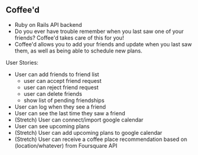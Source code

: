 ## Coffee'd

* Ruby on Rails API backend
* Do you ever have trouble remember when you last saw one of your friends? Coffee'd takes care of this for you!
* Coffee'd allows you to add your friends and update when you last saw them, as well as being able to schedule new plans.

User Stories:
* User can add friends to friend list
    * user can accept friend request
    * user can reject friend request
    * user can delete friends
    * show list of pending friendships
* User can log when they see a friend 
* User can see the last time they saw a friend 
* (Stretch) User can connect/import google calendar 
* User can see upcoming plans 
* (Stretch) User can add upcoming plans to google calendar 
* (Stretch) User can receive a coffee place recommendation based on (location/whatever) from Foursquare API
